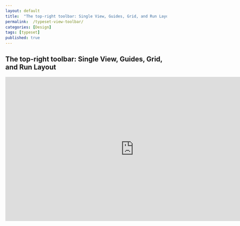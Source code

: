 ```yaml
---
layout: default
title:  "The top-right toolbar: Single View, Guides, Grid, and Run Layout"
permalink:  /typeset-view-toolbar/
categories: [Design]
tags: [typeset]
published: true
---
```


<section data-type="chapter" class="hsecchapter" data-hederis-type="hsecchapter" id="typeset-view-toolbar" data-pi-attrs="id: typeset-view-toolbar; data-tags: typeset;" role="doc-chapter" data-tags="typeset" data-author-name=" " data-book-title=" " title="The top-right toolbar: Single View, Guides, Grid, and Run Layout"><h1 data-hederis-type="hblkchaptitle" class="hblkchaptitle" id="pVzZOyWfR">The top-right toolbar: Single View, Guides, Grid, and Run Layout</h1>
    <iframe width="800" height="450" src="https://www.youtube.com/embed/uJFdCjW8Rl8" frameborder="0" allow="accelerometer;" encrypted-media="" gyroscope="" picture-in-picture="" allowfullscreen="" id="pAIvLTa7t"/>
    <p data-embedded-html="true" style="display:none;" id="pc8HX7EVa">INTENTIONALLY BLANK</p>
    <p class="hblkp" data-hederis-type="hblkp" id="pPCwNmEYr">At the top right of the previewer, you should see three rows of buttons. At the top are your standard page navigation buttons, to take you back to the Dashboard, to your Settings options, and the book info editor.</p>
    <img data-hederis-type="hblkimg" class="hblkimg" id="pdq1FpVWr" src="/images/righttoolbar.png" data-img-src="righttoolbar.png"/>
    <p class="hblkp" data-hederis-type="hblkp" id="p1E0JR1Xn">Just below that, you have three buttons:</p>
    <ol class="hwprnumlist" data-hederis-type="hwprnumlist" id="pIXyuomjP"><li class="hblkoli" data-hederis-type="hblkoli" id="linjbnPLZ3"><p class="hblkoli" data-hederis-type="hblklip" id="pkdM0uHc4">Single View: This doesn&#8217;t do much right now, but soon it will allow you toggle between viewing your pages as spreads or as single pages.</p></li>
    <li class="hblkoli" data-hederis-type="hblkoli" id="liGuzw9PO8"><p class="hblkoli" data-hederis-type="hblklip" id="p7qh4nZzT">Guides: This button toggles your page guides on and off. This guides highlight the different margin areas and the page content area, so that you can see how everything lines up.</p></li>
    <li class="hblkoli" data-hederis-type="hblkoli" id="liux1sB8Sp"><p class="hblkoli" data-hederis-type="hblklip" id="p9FxwKBFw">Grid: This toggles on and off your baseline grid, which is determined by your line-height setting in the General Page Design menu. When you turn this on, you&#8217;ll see a grid of horizontal lines on all your pages, so that you can adjust your text margins and padding as needed to ensure it all lines up with the baseline grid.</p></li>
    </ol>
    <p class="hblkp" data-hederis-type="hblkp" id="pdAqEBgb6">Below your view options, you&#8217;ll see the current page count for your book, and the Run Layout button. The Run Layout button will become your best &#8220;frenemy&#8221; as you use the app, and is how you reflow your content through your pages after you update the design.</p>
    <p class="hblkp" data-hederis-type="hblkp" id="pmsIb2m3F">Reflowing your content can take up to a couple of minutes, especially for longer books, so instead of forcing you to wait a couple of minutes every time you make one change, we&#8217;re putting you in control over when to reflow your pages. You can make a bunch of design adjustments all at once, and most of the changes will automatically appear in the previewer window (an example of things that won&#8217;t appear until after you click Run Layout are changes to margins and padding), but your text won&#8217;t reflow, which means that pages might run short or overflow as you make adjustments. Once you&#8217;ve made a handful of changes and really need to see the new pages (and page count), click Run Layout to trigger the page reflow.</p>
    <aside class="hwprbox box" data-hederis-type="hwprbox" id="pSPMtMbjK" data-type="sidebar"><p class="hblktype" data-hederis-type="hblktype" id="paXJF4T0s">Note</p>
    <p class="hblkp" data-hederis-type="hblkp" id="plQU1bNZl">Improving the speed of the page reflow is one of our top priorities!</p>
    </aside>
    </section>
    